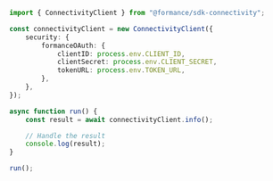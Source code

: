 <!-- Start SDK Example Usage [usage] -->
```typescript
import { ConnectivityClient } from "@formance/sdk-connectivity";

const connectivityClient = new ConnectivityClient({
    security: {
        formanceOAuth: {
            clientID: process.env.CLIENT_ID,
            clientSecret: process.env.CLIENT_SECRET,
            tokenURL: process.env.TOKEN_URL,
        },
    },
});

async function run() {
    const result = await connectivityClient.info();

    // Handle the result
    console.log(result);
}

run();

```
<!-- End SDK Example Usage [usage] -->